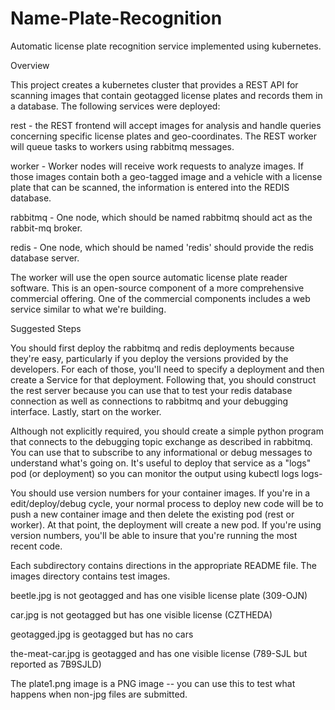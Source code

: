 # Name-Plate-Recognition


Automatic license plate recognition service implemented using kubernetes.

Overview

This project creates a kubernetes cluster that provides a REST API for scanning images that contain geotagged license plates and records them in a database. The following services were deployed:

rest - the REST frontend will accept images for analysis and handle queries concerning specific license plates and geo-coordinates. The REST worker will queue tasks to workers using rabbitmq messages.

worker - Worker nodes will receive work requests to analyze images. If those images contain both a geo-tagged image and a vehicle with a license plate that can be scanned, the information is entered into the REDIS database.

rabbitmq - One node, which should be named rabbitmq should act as the rabbit-mq broker.

redis - One node, which should be named 'redis' should provide the redis database server.

The worker will use the open source automatic license plate reader software. This is an open-source component of a more comprehensive commercial offering. One of the commercial components includes a web service similar to what we're building.

Suggested Steps

You should first deploy the rabbitmq and redis deployments because they're easy, particularly if you deploy the versions provided by the developers. For each of those, you'll need to specify a deployment and then create a Service for that deployment. Following that, you should construct the rest server because you can use that to test your redis database connection as well as connections to rabbitmq and your debugging interface. Lastly, start on the worker.

Although not explicitly required, you should create a simple python program that connects to the debugging topic exchange as described in rabbitmq. You can use that to subscribe to any informational or debug messages to understand what's going on. It's useful to deploy that service as a "logs" pod (or deployment) so you can monitor the output using kubectl logs logs-

You should use version numbers for your container images. If you're in a edit/deploy/debug cycle, your normal process to deploy new code will be to push a new container image and then delete the existing pod (rest or worker). At that point, the deployment will create a new pod. If you're using version numbers, you'll be able to insure that you're running the most recent code.

Each subdirectory contains directions in the appropriate README file. The images directory contains test images.

beetle.jpg is not geotagged and has one visible license plate (309-OJN)

car.jpg is not geotagged but has one visible license (CZTHEDA)

geotagged.jpg is geotagged but has no cars

the-meat-car.jpg is geotagged and has one visible license (789-SJL but reported as 7B9SJLD)

The plate1.png image is a PNG image -- you can use this to test what happens when non-jpg files are submitted.
